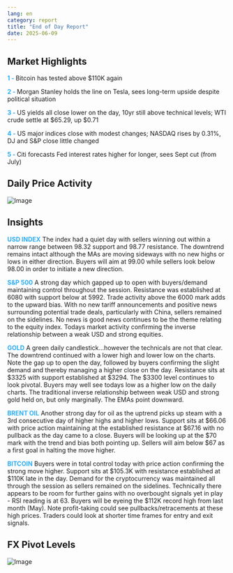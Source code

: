 ```yaml
---
lang: en
category: report
title: "End of Day Report"
date: 2025-06-09
---
```



<h2>Market Highlights</h2>
<strong style="color: #2caef7;">1 - </strong> Bitcoin has tested above $110K again

<strong style="color: #2caef7;">2 - </strong> Morgan Stanley holds the line on Tesla, sees long-term upside despite political situation

<strong style="color: #2caef7;">3 - </strong> US yields all close lower on the day, 10yr still above technical levels; WTI crude settle at $65.29, up $0.71

<strong style="color: #2caef7;">4 - </strong> US major indices close with modest changes; NASDAQ rises by 0.31%, DJ and S&P close little changed


<strong style="color: #2caef7;">5 - </strong> Citi forecasts Fed interest rates higher for longer, sees Sept cut (from July)



<h2>Daily Price Activity</h2>
<img src="https://markleighedu.github.io/img/Jun-2025/09-Jun-2025/price.jpg" alt="Image"/>

<h2>Insights</h2>
<strong style="color: #2caef7;">USD INDEX</strong> The index had a quiet day with sellers winning out within a narrow range between 98.32 support and 98.77 resistance. The downtrend remains intact although the MAs are moving sideways with no new highs or lows in either direction. Buyers will aim at 99.00 while sellers look below 98.00 in order to initiate a new direction.

<strong style="color: #2caef7;">S&P 500</strong> A strong day which gapped up to open with buyers/demand maintaining control throughout the session. Resistance was established at 6080 with support below at 5992. Trade activity above the 6000 mark adds to the upward bias. With no new tariff announcements and positive news surrounding potential trade deals, particularly with China, sellers remained on the sidelines. No news is good news continues to be the theme relating to the equity index. Todays market activity confirming the inverse relationship between a weak USD and strong equities.   

<strong style="color: #2caef7;">GOLD</strong> A green daily candlestick…however the technicals are not that clear. The downtrend continued with a lower high and lower low on the charts. Note the gap up to open the day, followed by buyers confirming the slight demand and thereby managing a higher close on the day. Resistance sits at $3325 with support established at $3294. The $3300 level continues to look pivotal. Buyers may well see todays low as a higher low on the daily charts. The traditional inverse relationship between weak USD and strong gold held on, but only marginally. The EMAs point downward.

<strong style="color: #2caef7;">BRENT OIL</strong> Another strong day for oil as the uptrend picks up steam with a 3rd consecutive day of higher highs and higher lows. Support sits at $66.06 with price action maintaining at the established resistance  at $67.16 with no pullback as the day came to a close. Buyers will be looking up at the $70 mark with the trend and bias both pointing up. Sellers will aim below $67 as a first goal in halting the move higher.

<strong style="color: #2caef7;">BITCOIN</strong> Buyers were in total control today with price action confirming the strong move higher. Support sits at $105.3K with resistance established at $110K late in the day. Demand for the cryptocurrency was maintained all through the session as sellers remained on the sidelines. Technically there appears to be room for further gains with no overbought signals yet in play - RSI reading is at 63. Buyers will be eyeing the $112K record high from last month (May). Note profit-taking could see pullbacks/retracements at these high prices. Traders could look at shorter time frames for entry and exit signals. 



<h2>FX Pivot Levels</h2>
<img src="https://markleighedu.github.io/img/Jun-2025/09-Jun-2025/pivot.jpg" alt="Image"/>